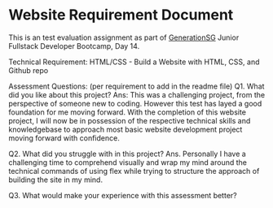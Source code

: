 # Website Requirement Document


This is an test evaluation assignment as part of [GenerationSG](https://singapore.generation.org/launch-your-career-in-tech/) Junior Fullstack Developer Bootcamp, Day 14.


Technical Requirement:
HTML/CSS - Build a Website with HTML, CSS, and Github repo



Assessment Questions: (per requirement to add in the readme file)
Q1. What did you like about this project?
Ans: This was a challenging project, from the perspective of someone new to coding. However this test has layed a good foundation for me moving forward. With the completion of this website project, I will now be in possession of the respective technical skills and knowledgebase to approach most basic website development project moving forward with confidence.


Q2. What did you struggle with in this project?
Ans. Personally I have a challenging time to comprehend visually and wrap my mind around the technical commands of using flex while trying to structure the approach of building the site in my mind.


Q3. What would make your experience with this assessment better?




